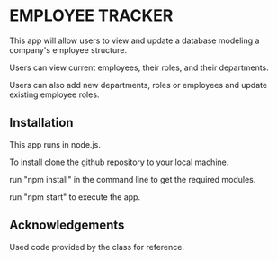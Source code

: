 # EMPLOYEE TRACKER

This app will allow users to view and update a database modeling a company's employee structure.

Users can view current employees, their roles, and their departments.

Users can also add new departments, roles or employees and update existing employee roles.

## Installation

This app runs in node.js.

To install clone the github repository to your local machine.

run "npm install" in the command line to get the required modules.

run "npm start" to execute the app.


## Acknowledgements

Used code provided by the class for reference.
